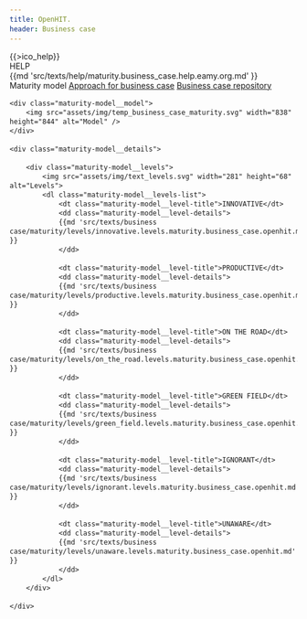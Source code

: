 ```yaml
---
title: OpenHIT.
header: Business case
---
```


<div class="mainhelp">
    <span class="mainhelp__ico">{{>ico_help}}</span>
    <div class="mainhelp__window">
        <div class="mainhelp__window-title">HELP</div>
        <div class="mainhelp__window-wrap">
            {{md 'src/texts/help/maturity.business_case.help.eamy.org.md' }}
        </div>
    </div>
</div>

<nav class="main-subnav">
    <span class="main-subnav__item">Maturity model</span>
    <a href="/business-case-approach.html" class="main-subnav__item">Approach for business case</a>
    <a href="/business-case-repository.html" class="main-subnav__item">Business case repository</a>
</nav>

<div class="maturity-model">
    
    <div class="maturity-model__model">
        <img src="assets/img/temp_business_case_maturity.svg" width="838" height="844" alt="Model" />
    </div>
    
    <div class="maturity-model__details">
        
        <div class="maturity-model__levels">
            <img src="assets/img/text_levels.svg" width="281" height="68" alt="Levels">
            <dl class="maturity-model__levels-list">
                <dt class="maturity-model__level-title">INNOVATIVE</dt>
                <dd class="maturity-model__level-details">
                {{md 'src/texts/business case/maturity/levels/innovative.levels.maturity.business_case.openhit.md' }}
                </dd>

                <dt class="maturity-model__level-title">PRODUCTIVE</dt>
                <dd class="maturity-model__level-details">
                {{md 'src/texts/business case/maturity/levels/productive.levels.maturity.business_case.openhit.md' }}
                </dd>

                <dt class="maturity-model__level-title">ON THE ROAD</dt>
                <dd class="maturity-model__level-details">
                {{md 'src/texts/business case/maturity/levels/on_the_road.levels.maturity.business_case.openhit.md' }}
                </dd>

                <dt class="maturity-model__level-title">GREEN FIELD</dt>
                <dd class="maturity-model__level-details">
                {{md 'src/texts/business case/maturity/levels/green_field.levels.maturity.business_case.openhit.md' }}
                </dd>

                <dt class="maturity-model__level-title">IGNORANT</dt>
                <dd class="maturity-model__level-details">
                {{md 'src/texts/business case/maturity/levels/ignorant.levels.maturity.business_case.openhit.md' }}
                </dd>

                <dt class="maturity-model__level-title">UNAWARE</dt>
                <dd class="maturity-model__level-details">
                {{md 'src/texts/business case/maturity/levels/unaware.levels.maturity.business_case.openhit.md' }}
                </dd>
            </dl>
        </div>

    </div>

</div>
